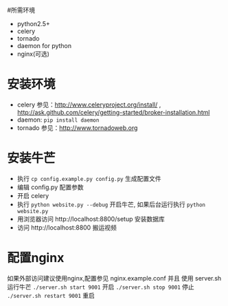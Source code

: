 #所需环境
* python2.5+
* celery
* tornado
* daemon for python
* nginx(可选)

# 安装环境
* celery 参见：http://www.celeryproject.org/install/ , http://ask.github.com/celery/getting-started/broker-installation.html
* daemon: `pip install daemon`
* tornado 参见：http://www.tornadoweb.org

# 安装牛芒
* 执行 `cp config.example.py config.py` 生成配置文件
* 编辑 config.py 配置参数
* 开启 celery
* 执行 `python website.py --debug` 开启牛芒, 如果后台运行执行 `python website.py`
* 用浏览器访问 http://localhost:8800/setup 安装数据库
* 访问 http://localhost:8800 搬运视频

# 配置nginx
如果外部访问建议使用nginx,配置参见 nginx.example.conf 并且 使用 server.sh 运行牛芒
`./server.sh start 9001` 开启
`./server.sh stop 9001` 停止
`./server.sh restart 9001` 重启
